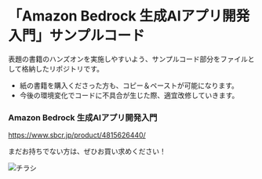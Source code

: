 # 「Amazon Bedrock 生成AIアプリ開発入門」サンプルコード

表題の書籍のハンズオンを実施しやすいよう、サンプルコード部分をファイルとして格納したリポジトリです。

- 紙の書籍を購入くださった方も、コピー＆ペーストが可能になります。
- 今後の環境変化でコードに不具合が生じた際、適宜改修していきます。


### Amazon Bedrock 生成AIアプリ開発入門

https://www.sbcr.jp/product/4815626440/

まだお持ちでない方は、ぜひお買い求めください！

![チラシ](https://github.com/minorun365/bedrock-book/assets/74597894/6f862dd4-7eff-4eea-abba-9e0b411bdd8d)
